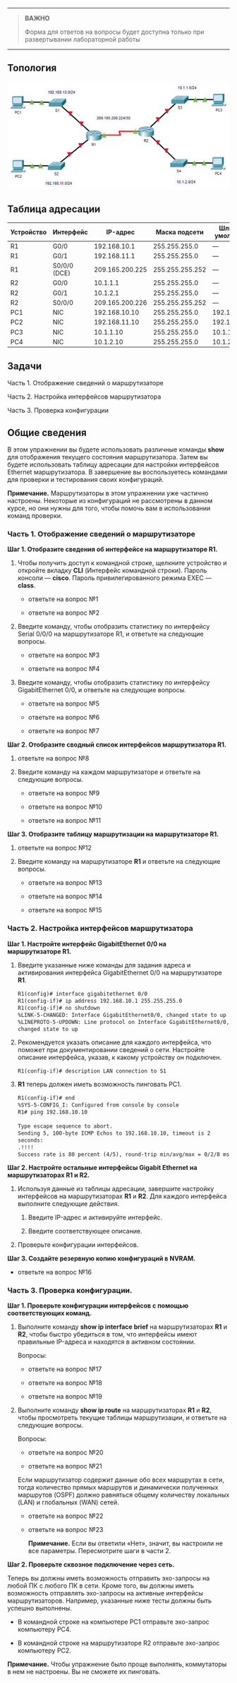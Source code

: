 
---

> **ВАЖНО**
> 
> Форма для ответов на вопросы будет доступна только при развертывании лабораторной работы 

---

## Топология

![](./assets/topology.png)

## Таблица адресации

| Устройство | Интерфейс    | IP-адрес        | Маска подсети   | Шлюз по умолчанию |
|------------|--------------|-----------------|-----------------|-------------------|
| R1         | G0/0         | 192.168.10.1    | 255.255.255.0   | —                 |
| R1         | G0/1         | 192.168.11.1    | 255.255.255.0   | —                 |
| R1         | S0/0/0 (DCE) | 209.165.200.225 | 255.255.255.252 | —                 |
| R2         | G0/0         | 10.1.1.1        | 255.255.255.0   | —                 |
| R2         | G0/1         | 10.1.2.1        | 255.255.255.0   | —                 |
| R2         | S0/0/0       | 209.165.200.226 | 255.255.255.252 | —                 |
| PC1        | NIC          | 192.168.10.10   | 255.255.255.0   | 192.168.10.1      |
| PC2        | NIC          | 192.168.11.10   | 255.255.255.0   | 192.168.11.1      |
| PC3        | NIC          | 10.1.1.10       | 255.255.255.0   | 10.1.1.1          |
| PC4        | NIC          | 10.1.2.10       | 255.255.255.0   | 10.1.2.1          |

## Задачи

Часть 1. Отображение сведений о маршрутизаторе

Часть 2. Настройка интерфейсов маршрутизатора

Часть 3. Проверка конфигурации

## Общие сведения

В этом упражнении вы будете использовать различные команды **show** для отображения текущего состояния маршрутизатора. Затем вы будете использовать таблицу адресации для настройки интерфейсов Ethernet маршрутизатора. В завершение вы воспользуетесь командами для проверки и тестирования своих конфигураций.

**Примечание.** Маршрутизаторы в этом упражнении уже частично настроены. Некоторые из конфигураций не рассмотрены в данном курсе, но они нужны для того, чтобы помочь вам в использовании команд проверки.

### Часть 1. Отображение сведений о маршрутизаторе

**Шаг 1. Отобразите сведения об интерфейсе на маршрутизаторе R1.**

1.  Чтобы получить доступ к командной строке, щелкните устройство и откройте вкладку **CLI** (Интерфейс командной строки). Пароль консоли — **cisco**. Пароль привилегированного режима EXEC — **class**.

    - ответьте на вопрос №1

    - ответьте на вопрос №2

2.  Введите команду, чтобы отобразить статистику по интерфейсу Serial 0/0/0 на маршрутизаторе R1, и ответьте на следующие вопросы.

    - ответьте на вопрос №3

    - ответьте на вопрос №4

3.  Введите команду, чтобы отобразить статистику по интерфейсу GigabitEthernet 0/0, и ответьте на следующие вопросы.

    - ответьте на вопрос №5

    - ответьте на вопрос №6

    - ответьте на вопрос №7

**Шаг 2. Отобразите сводный список интерфейсов маршрутизатора R1.**

1.  ответьте на вопрос №8

2.  Введите команду на каждом маршрутизаторе и ответьте на следующие вопросы.

    - ответьте на вопрос №9

    - ответьте на вопрос №10

    - ответьте на вопрос №11

**Шаг 3. Отобразите таблицу маршрутизации на маршрутизаторе R1.**

1.  ответьте на вопрос №12

2.  Введите команду на маршрутизаторе **R1** и ответьте на следующие вопросы.

    - ответьте на вопрос №13

    - ответьте на вопрос №14

    - ответьте на вопрос №15

### Часть 2. Настройка интерфейсов маршрутизатора

**Шаг 1. Настройте интерфейс GigabitEthernet 0/0 на маршрутизаторе R1.**

1.  Введите указанные ниже команды для задания адреса и активирования интерфейса GigabitEthernet 0/0 на маршрутизаторе **R1**.

    ```
    R1(config)# interface gigabitethernet 0/0
    R1(config-if)# ip address 192.168.10.1 255.255.255.0
    R1(config-if)# no shutdown
    %LINK-5-CHANGED: Interface GigabitEthernet0/0, changed state to up
    %LINEPROTO-5-UPDOWN: Line protocol on Interface GigabitEthernet0/0, changed state to up
    ```

2.  Рекомендуется указать описание для каждого интерфейса, что поможет при документировании сведений о сети. Настройте описание интерфейса, указав, к какому устройству он подключен.

    ```
    R1(config-if)# description LAN connection to S1
    ```

3.  **R1** теперь должен иметь возможность пинговать PC1.

    ```
    R1(config-if)# end
    %SYS-5-CONFIG_I: Configured from console by console
    R1# ping 192.168.10.10

    Type escape sequence to abort.
    Sending 5, 100-byte ICMP Echos to 192.168.10.10, timeout is 2 seconds:
    .!!!!
    Success rate is 80 percent (4/5), round-trip min/avg/max = 0/2/8 ms
    ```

**Шаг 2. Настройте остальные интерфейсы Gigabit Ethernet на маршрутизаторах R1 и R2.**

1.  Используя данные из таблицы адресации, завершите настройку интерфейсов на маршрутизаторах **R1** и **R2**. Для каждого интерфейса выполните следующие действия.

    1.  Введите IP-адрес и активируйте интерфейс.

    2.  Введите соответствующее описание.

2.  Проверьте конфигурации интерфейсов.

**Шаг 3. Создайте резервную копию конфигураций в NVRAM.**

- ответьте на вопрос №16

### Часть 3. Проверка конфигурации.

**Шаг 1. Проверьте конфигурации интерфейсов с помощью соответствующих команд.**

1.  Выполните команду **show ip interface brief** на маршрутизаторах **R1** и **R2**, чтобы быстро убедиться в том, что интерфейсы имеют правильные IP-адреса и находятся в активном состоянии.

    Вопросы:

    - ответьте на вопрос №17

    - ответьте на вопрос №18

    - ответьте на вопрос №19

2.  Выполните команду **show ip route** на маршрутизаторах **R1** и **R2**, чтобы просмотреть текущие таблицы маршрутизации, и ответьте на следующие вопросы.

    Вопросы:

    - ответьте на вопрос №20

    - ответьте на вопрос №21

    Если маршрутизатор содержит данные обо всех маршрутах в сети, тогда количество прямых маршрутов и динамически полученных маршрутов (OSPF) должно равняться общему количеству локальных (LAN) и глобальных (WAN) сетей. 
   
    - ответьте на вопрос №22

    - ответьте на вопрос №23

        **Примечание.** Если вы ответили «Нет», значит, вы настроили не все параметры. Пересмотрите шаги в части 2.

**Шаг 2. Проверьте сквозное подключение через сеть.**

Теперь вы должны иметь возможность отправить эхо-запросы на любой ПК с любого ПК в сети. Кроме того, вы должны иметь возможность отправлять эхо-запросы на активные интерфейсы маршрутизаторов. Например, указанные ниже тесты должны быть успешно выполнены.

-   В командной строке на компьютере PC1 отправьте эхо-запрос компьютеру PC4.

-   В командной строке на маршрутизаторе R2 отправьте эхо-запрос компьютеру PC2.

**Примечание.** Чтобы упражнение было проще выполнять, коммутаторы в нем не настроены. Вы не сможете их пинговать.

<!-- [Скачать файл Packet Tracer для локального запуска](./assets/10.3.4-lab.pka) -->
